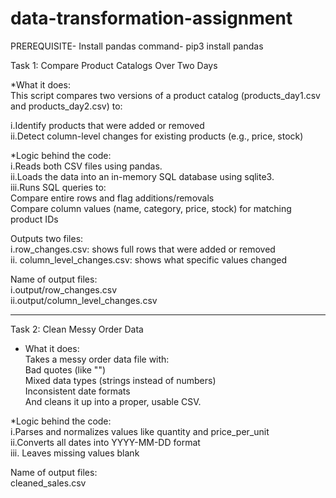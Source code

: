 # data-transformation-assignment <br>


PREREQUISITE- Install pandas
command- pip3 install pandas

Task 1: Compare Product Catalogs Over Two Days <br>

*What it does:<br>
This script compares two versions of a product catalog (products_day1.csv and products_day2.csv) to: <br>

i.Identify products that were added or removed <br>
ii.Detect column-level changes for existing products (e.g., price, stock) <br>

*Logic behind the code:<br>
i.Reads both CSV files using pandas. <br>
ii.Loads the data into an in-memory SQL database using sqlite3.<br>
iii.Runs SQL queries to:<br>
    Compare entire rows and flag additions/removals<br>
    Compare column values (name, category, price, stock) for matching product IDs<br>

Outputs two files: <br>
i.row_changes.csv: shows full rows that were added or removed<br>
ii. column_level_changes.csv: shows what specific values changed<br>

Name of output files:<br>
i.output/row_changes.csv<br>
ii.output/column_level_changes.csv<br>


-----------------------------------------------------------------------------------------------------------------------------------------

Task 2: Clean Messy Order Data <br>
* What it does:<br>
  Takes a messy order data file with:<br>
      Bad quotes (like "")<br>
      Mixed data types (strings instead of numbers)<br>
      Inconsistent date formats<br>
  And cleans it up into a proper, usable CSV.<br>
  
*Logic behind the code:<br>
i.Parses and normalizes values like quantity and price_per_unit <br>
ii.Converts all dates into YYYY-MM-DD format<br>
iii. Leaves missing values blank<br>

Name of output files:<br>
cleaned_sales.csv<br>

